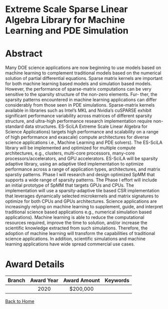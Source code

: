
Extreme Scale Sparse Linear Algebra Library for Machine Learning and PDE Simulation
===================================================================================

# Abstract


Many DOE science applications are now beginning to use models based on machine learning to complement traditional models based on the numerical solution of partial differential equations. Sparse matrix kernels are important for both machine learning based models and simulation based models. However, the performance of sparse-matrix computations can be very sensitive to the sparsity structure of the non-zero elements. Fur- ther, the sparsity patterns encountered in machine learning applications can differ considerably from those seen in PDE simulations. Sparse-matrix kernels available in libraries such as Intel’s MKL and Nvidia’s cuSPARSE exhibit significant performance variability across matrices of different sparsity structure, and ultra-high performance research implementation require non-standard data structures. ES-SciLA Extreme Scale Linear Algebra for Science Applications) targets high performance and scalability on a range of high performance and exascale) compute architectures for diverse science applications i.e., Machine Learning and PDE solvers). The ES-SciLA library will be implemented and optimized for multiple compute architectures, e.g., clusters, multi-core processors, many-core processors/accelerators, and GPU accelerators. ES-SciLA will be sparsity adaptive library, using an adaptive tiled implementation to optimize performance across a range of application types, architectures, and matrix sparstiy patterns. Phase I will research and design optimized SpMM that supports a wide range of sparsity patterns. The Phase I effort will include an initial prototype of SpMM that targets GPUs and CPUs. The implementation will use a sparsity-adaptive tile based CSR implementation that leverages dynamically selected microkernels and matrix signatures to optimize for both CPUs and GPUs architectures. Science applications are increasingly relying on machine learning to supplement, guide, and interpret traditional science based applications e.g., numerical simulation based applications). Machine learning is able to reduce the computational resources required, improve the time to solution, and/or increase the scientific knowledge extracted from such simulations. Therefore, the adoption of machine learning will transform the capabilities of traditional science applications. In addition, scientific simulations and machine learning applications have wide spread commercial use cases.  

# Award Details

|Branch|Award Year|Award Amount|Keywords|
| :---: | :---: | :---: | :---: |
||2020|$200,000||
  
  


[Back to Home](https://github.com/chrischow/dod_sbir_awards/CC/#805)